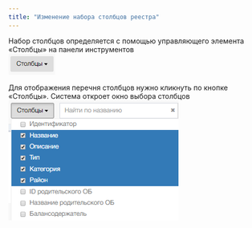 ```yaml
---
title: "Изменение набора столбцов реестра"
---
```


Набор столбцов определяется с помощью управляющего элемента «Столбцы» на панели инструментов  
![](tool1.PNG)

Для отображения перечня столбцов нужно кликнуть по кнопке «Столбцы». Система откроет окно выбора столбцов
![](tool2.PNG)



